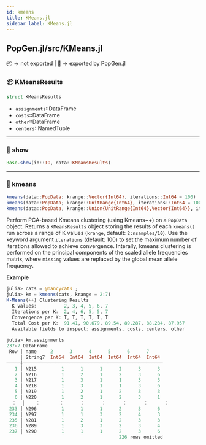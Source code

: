 ```yaml
---
id: kmeans
title: KMeans.jl
sidebar_label: KMeans.jl
---
```


## PopGen.jl/src/KMeans.jl
📦  => not exported | 
🔵 => exported by PopGen.jl

### 📦 KMeansResults
```julia
struct KMeansResults
```
- `assignments`::DataFrame
- `costs`::DataFrame
- `other`::DataFrame
- `centers`::NamedTuple

----
### 🔵 show
```julia
Base.show(io::IO, data::KMeansResults)
```

----
### 🔵 kmeans
```julia
kmeans(data::PopData; krange::Vector{Int64}, iterations::Int64 = 100)
kmeans(data::PopData; krange::UnitRange{Int64}, iterations::Int64 = 100)
kmeans(data::PopData, krange::Union{UnitRange{Int64},Vector{Int64}}, iterations::Int64 = 100)
```
Perform PCA-based Kmeans clustering (using Kmeans++) on a `PopData` object. Returns a `KMeansResults`
object storing the results of each `kmeans()` run across a range of K values (`krange`, default: `2:nsamples/10`).
Use the keyword argument `iterations` (default: 100) to set the maximum number of iterations allowed to
achieve convergence. Interally, kmeans clustering is performed on the principal components of the scaled allele frequencies 
matrix, where `missing` values are replaced by the global mean allele frequency.

**Example**
```julia
julia> cats = @nancycats ;
julia> km = kmeans(cats, krange = 2:7)
K-Means(++) Clustering Results
  K values:          2, 3, 4, 5, 6, 7
  Iterations per K:  2, 4, 6, 5, 5, 7
  Convergence per K: T, T, T, T, T, T
  Total Cost per K:  91.41, 90.679, 89.54, 89.287, 88.284, 87.957
  Available fields to inspect: assignments, costs, centers, other
  
julia> km.assignments
237×7 DataFrame
 Row │ name     2      3      4      5      6      7     
     │ String7  Int64  Int64  Int64  Int64  Int64  Int64
─────┼───────────────────────────────────────────────────
   1 │ N215         1      1      1      2      3      3
   2 │ N216         1      2      1      2      3      6
   3 │ N217         1      3      1      1      3      3
   4 │ N218         1      3      1      1      3      6
   5 │ N219         1      2      1      2      3      3
   6 │ N220         1      2      1      2      3      1
  ⋮  │    ⋮       ⋮      ⋮      ⋮      ⋮      ⋮      ⋮
 233 │ N296         1      1      1      2      3      6
 234 │ N297         1      1      3      2      4      3
 235 │ N281         1      2      1      2      3      3
 236 │ N289         1      3      3      2      3      4
 237 │ N290         1      1      1      2      3      6
                                         226 rows omitted
```